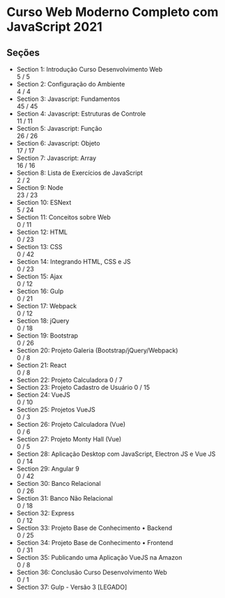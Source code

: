# Curso Web Moderno Completo com JavaScript 2021

## Seções

- Section 1: Introdução Curso Desenvolvimento Web  
  5 / 5
- Section 2: Configuração do Ambiente  
  4 / 4
- Section 3: Javascript: Fundamentos  
  45 / 45
- Section 4: Javascript: Estruturas de Controle  
  11 / 11
- Section 5: Javascript: Função  
  26 / 26
- Section 6: Javascript: Objeto  
  17 / 17
- Section 7: Javascript: Array  
  16 / 16
- Section 8: Lista de Exercícios de JavaScript  
  2 / 2
- Section 9: Node  
  23 / 23
- Section 10: ESNext  
  5 / 24
- Section 11: Conceitos sobre Web  
  0 / 11
- Section 12: HTML  
  0 / 23
- Section 13: CSS  
  0 / 42
- Section 14: Integrando HTML, CSS e JS  
  0 / 23
- Section 15: Ajax  
  0 / 12
- Section 16: Gulp  
  0 / 21
- Section 17: Webpack  
  0 / 12
- Section 18: jQuery  
  0 / 18
- Section 19: Bootstrap  
  0 / 26
- Section 20: Projeto Galeria (Bootstrap/jQuery/Webpack)  
  0 / 8
- Section 21: React  
  0 / 8
- Section 22: Projeto Calculadora
  0 / 7
- Section 23: Projeto Cadastro de Usuário
  0 / 15
- Section 24: VueJS  
  0 / 10
- Section 25: Projetos VueJS  
  0 / 3
- Section 26: Projeto Calculadora (Vue)  
  0 / 6
- Section 27: Projeto Monty Hall (Vue)  
  0 / 5
- Section 28: Aplicação Desktop com JavaScript, Electron JS e Vue JS  
  0 / 14
- Section 29: Angular 9  
  0 / 42
- Section 30: Banco Relacional  
  0 / 26
- Section 31: Banco Não Relacional  
  0 / 18
- Section 32: Express  
  0 / 12
- Section 33: Projeto Base de Conhecimento • Backend  
  0 / 25
- Section 34: Projeto Base de Conhecimento • Frontend  
  0 / 31
- Section 35: Publicando uma Aplicação VueJS na Amazon  
  0 / 8
- Section 36: Conclusão Curso Desenvolvimento Web  
  0 / 1
- Section 37: Gulp - Versão 3 [LEGADO]
